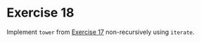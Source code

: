 # Exercise 18

Implement `tower` from [Exercise 17](17-tower-infinity.md) non-recursively using `iterate`.
